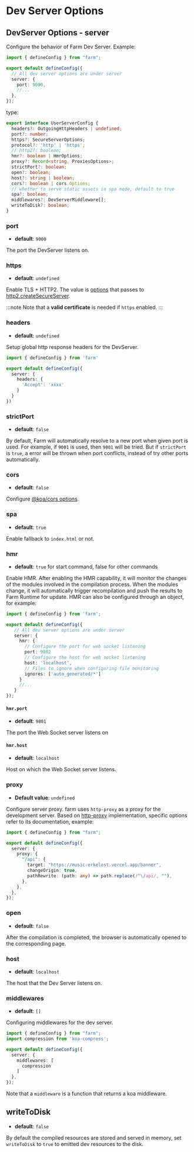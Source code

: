 # Dev Server Options

## DevServer Options - server

Configure the behavior of Farm Dev Server. Example:

```ts
import { defineConfig } from "farm";

export default defineConfig({
  // All dev server options are under server
  server: {
    port: 9000,
    //...
  },
});
```

type:

```ts
export interface UserServerConfig {
  headers?: OutgoingHttpHeaders | undefined;
  port?: number;
  https?: SecureServerOptions;
  protocol?: 'http' | 'https';
  // http2?: boolean;
  hmr?: boolean | HmrOptions;
  proxy?: Record<string, ProxiesOptions>;
  strictPort?: boolean;
  open?: boolean;
  host?: string | boolean;
  cors?: boolean | cors.Options;
  // whether to serve static assets in spa mode, default to true
  spa?: boolean;
  middlewares?: DevServerMiddleware[];
  writeToDisk?: boolean;
}
```

### port

- **default**: `9000`

The port the DevServer listens on.

### https
- **default**: `undefined`

Enable  TLS  + HTTP2. The value is [options](https://nodejs.org/api/http2.html#http2createsecureserveroptions-onrequesthandler) that passes to [http2.createSecureServer](https://nodejs.org/api/http2.html#http2createsecureserveroptions-onrequesthandler).

:::note
Note that a **valid certificate** is needed if `https` enabled.
:::

### headers
- **default**: `undefined`

Setup global http response headers for the DevServer.

```ts
import { defineConfig } from 'farm'

export default defineConfig({
  server: {
    headers: {
      'Accept': 'xxxx'
    }
  }
})
```

### strictPort
- **default**: `false`

By default, Farm will automatically resolve to a new port when given port is used. For example, if `9001` is used, then `9001` will be tried. But if `strictPort` is `true`, a error will be thrown when port conflicts, instead of try other ports automatically.

### cors
- **default**: `false`

Configure [@koa/cors options](https://www.npmjs.com/package/@koa/cors).


### spa
- **default**: `true`

Enable fallback to `index.html` or not.

### hmr

- **default**: `true` for start command, false for other commands

Enable HMR. After enabling the HMR capability, it will monitor the changes of the modules involved in the compilation process. When the modules change, it will automatically trigger recompilation and push the results to Farm Runtime for update. HMR can also be configured through an object, for example:

```ts
import { defineConfig } from 'farm';

export default defineConfig({
   // All dev server options are under server
   server: {
     hmr: {
       // Configure the port for web socket listening
       port: 9802
       // Configure the host for web socket listening
       host: 'localhost',
       // Files to ignore when configuring file monitoring
       ignores: ['auto_generated/*']
     }
     //...
   }
});
```

#### `hmr.port`

- **default**: `9801`

The port the Web Socket server listens on

#### `hmr.host`

- **default**: `localhost`

Host on which the Web Socket server listens.

### proxy

- **Default value**: `undefined`

Configure server proxy. farm uses `http-proxy` as a proxy for the development server. Based on [http-proxy](https://github.com/http-party/node-http-proxy?tab=readme-ov-file#options) implementation, specific options refer to its documentation, example:

```ts
import { defineConfig } from "farm";

export default defineConfig({
  server: {
    proxy: {
      "/api": {
        target: "https://music-erkelost.vercel.app/banner",
        changeOrigin: true,
        pathRewrite: (path: any) => path.replace(/^\/api/, ""),
      },
    },
  },
});
```

### open

- **default**: `false`

After the compilation is completed, the browser is automatically opened to the corresponding page.

### host

- **default**: `localhost`

The host that the Dev Server listens on.

### middlewares

- **default**: `[]`

Configuring middlewares for the dev server.

```ts
import { defineConfig } from "farm";
import compression from 'koa-compress';

export default defineConfig({
  server: {
    middlewares: [
      compression
    ]
  },
});
```

Note that a `middleware` is a function that returns a koa middleware.

## writeToDisk
- **default**: `false`

By default the compiled resources are stored and served in memory, set `writeToDisk` to `true` to emitted dev resources to the disk.
